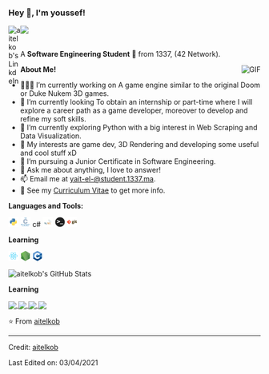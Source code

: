 

<!--
**aitelkob/aitelkob** is a ✨ _special_ ✨ repository because its `README.md` (this file) appears on your GitHub profile.

Here are some ideas to get you started:

- 🔭 I’m currently working on ...
- 🌱 I’m currently learning ...
- 👯 I’m looking to collaborate on ...
- 🤔 I’m looking for help with ...
- 💬 Ask me about ...
- 📫 How to reach me: ...
- 😄 Pronouns: ...
- ⚡ Fun fact: ...
-->

<h3 title="hehehe"> Hey 👋, I'm youssef!</h3>

<a href="https://www.linkedin.com/in/youssef-ait-el-kob/">
  <img align="left" alt="aitelkob's LinkdeIn" width="24px" src="https://cdn.jsdelivr.net/npm/simple-icons@v3/icons/linkedin.svg" />
</a>

<img src="https://komarev.com/ghpvc/?username=aitelkob&color=blueviolet" align="left">



<br />
<br />

A **Software Engineering Student** 🚀 from 1337, (42 Network).


  <img align="right" alt="GIF" src="https://i.pinimg.com/originals/e4/26/70/e426702edf874b181aced1e2fa5c6cde.gif" />

**About Me!**

- 👨🏽‍💻 I’m currently working on A game engine similar to the original Doom or Duke Nukem 3D games.
- 🔭 I’m currently looking To obtain an internship or part-time where I will explore a career path as a game developer,
   moreover to develop and refine my soft skills.
- 🌱 I’m currently exploring Python with a big interest in Web Scraping and Data Visualization. 
- 🤔 My interests are game dev, 3D Rendering and developing some useful and cool stuff xD
- 💼 I’m pursuing a Junior Certificate in Software Engineering.
- 💬 Ask me about anything, I love to answer!
- 📫 Email me at [yait-el-@student.1337.ma](mailto:yait-el-@student.1337.ma).
- 📝 See my [Curriculum Vitae](https://drive.google.com/file/d/1jdZwLHMAACWIUiMLZokXlTBMxOdkQItP/view?usp=sharing) to get more info.


**Languages and Tools:**  


<code><img height="20" src="https://raw.githubusercontent.com/github/explore/80688e429a7d4ef2fca1e82350fe8e3517d3494d/topics/python/python.png"></code>
<code><img height="20" src="https://raw.githubusercontent.com/github/explore/80688e429a7d4ef2fca1e82350fe8e3517d3494d/topics/c/c.png"></code>
c#
<code><img height="20" src="https://raw.githubusercontent.com/github/explore/80688e429a7d4ef2fca1e82350fe8e3517d3494d/topics/mysql/mysql.png"></code>
<code><img height="20" src="https://raw.githubusercontent.com/github/explore/80688e429a7d4ef2fca1e82350fe8e3517d3494d/topics/terminal/terminal.png"></code>
<code><img height="20" src="https://raw.githubusercontent.com/github/explore/80688e429a7d4ef2fca1e82350fe8e3517d3494d/topics/git/git.png"></code>

**Learning**

<code><img height="20" src="https://raw.githubusercontent.com/github/explore/80688e429a7d4ef2fca1e82350fe8e3517d3494d/topics/react/react.png"></code>
<code><img height="20" src="https://raw.githubusercontent.com/github/explore/80688e429a7d4ef2fca1e82350fe8e3517d3494d/topics/nodejs/nodejs.png"></code>
<code><img height="20" src="https://raw.githubusercontent.com/github/explore/80688e429a7d4ef2fca1e82350fe8e3517d3494d/topics/cpp/cpp.png"></code>





<img src="https://github-readme-stats.vercel.app/api?username=aitelkob&show_icons=true&hide_border=true&count_private=true&theme=shades-of-purple&icon_color=fad000" alt="aitelkob's GitHub Stats">

**Learning**

<a href="https://github.com/aitelkob/Wolf3D_teamA">
  <img align="center" src="https://github-readme-stats.vercel.app/api/pin/?username=aitelkob&repo=Wolf3D_teamA&show_icons=true&hide_border=true&count_private=true&theme=shades-of-purple&icon_color=fad000"/>
</a>
<a href="https://github.com/aitelkob/Rt">
  <img align="center" src="https://github-readme-stats.vercel.app/api/pin/?username=aitelkob&repo=RT&show_icons=true&hide_border=true&count_private=true&theme=shades-of-purple&icon_color=fad000" />
</a>

<a href="https://github.com/aitelkob/fracto-l">
  <img align="center" src="https://github-readme-stats.vercel.app/api/pin/?username=aitelkob&repo=fracto-l&show_icons=true&hide_border=true&count_private=true&theme=shades-of-purple&icon_color=fad000" />
</a>

<a href="https://github.com/aitelkob/FDF">
  <img align="center" src="https://github-readme-stats.vercel.app/api/pin/?username=aitelkob&repo=FDF&show_icons=true&hide_border=true&count_private=true&theme=shades-of-purple&icon_color=fad000" />
</a>


⭐️ From [aitelkob](https://github.com/aitelkob)


----
Credit: [aitelkob](https://github.com/aitelkob)

Last Edited on: 03/04/2021
